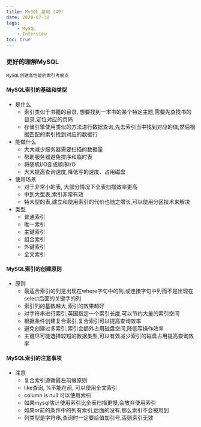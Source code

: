 ```yaml
---
title: MySQL_基础 (49)
date: 2020-07-30
tags: 
    - MySQL 
    - Interview
toc: true
---
```


### 更好的理解MySQL
    MySQL创建高性能的索引考察点

<!-- more -->

#### MySQL索引的基础和类型
- 是什么
    * 索引类似于书籍的目录, 想要找到一本书的某个特定主题,需要先查找书的目录,定位对应的页码
    * 存储引擎使用类似的方法进行数据查询,先去索引当中找到对应的值,然后根据匹配的索引找到对应的数据行
- 能做什么
    * 大大减少服务器需要扫描的数据量
    * 帮助服务器避免排序和临时表
    * 将随机I/O变成顺序I/O
    * 大大提高查询速度,降低写的速度、占用磁盘
- 使用场景
    * 对于非常小的表, 大部分情况下全表扫描效率更高
    * 中到大型表,索引非常有效
    * 特大型的表,建立和使用索引的代价也随之增长,可以使用分区技术来解决
- 类型
    * 普通索引
    * 唯一索引
    * 主键索引
    * 组合索引
    * 外键索引
    * 全文索引

#### MySQL索引的创建原则
- 原则
    * 最适合索引的列是出现在where字句中的列,或连接字句中列而不是出现在select后面的关键字的列
    * 索引列的基数越大,索引的效果越好
    * 对字符串进行索引,英国指定一个索引长度,可以节约大量的索引空间
    * 根据条件创建复合索引,复合索引可以提高查询效率
    * 避免创建过多索引,索引会额外占用磁盘空间,降低写操作效率
    * 主键尽可能选择较短的数据类型,可以有效减少索引的磁盘占用提高查询效率

#### MySQL索引的注意事项
- 注意
    * 复合索引遵循最左前缀原则
    * like查询, %不能在前, 可以使用全文索引
    * column is null 可以使用索引
    * 如果mysql估计使用索引比全表扫描更慢,会放弃使用索引
    * 如果or前的条件中的列有索引,后面的没有,那么索引不会被用到
    * 列类型是字符串,查询时一定要给值加引号,否则索引无效




